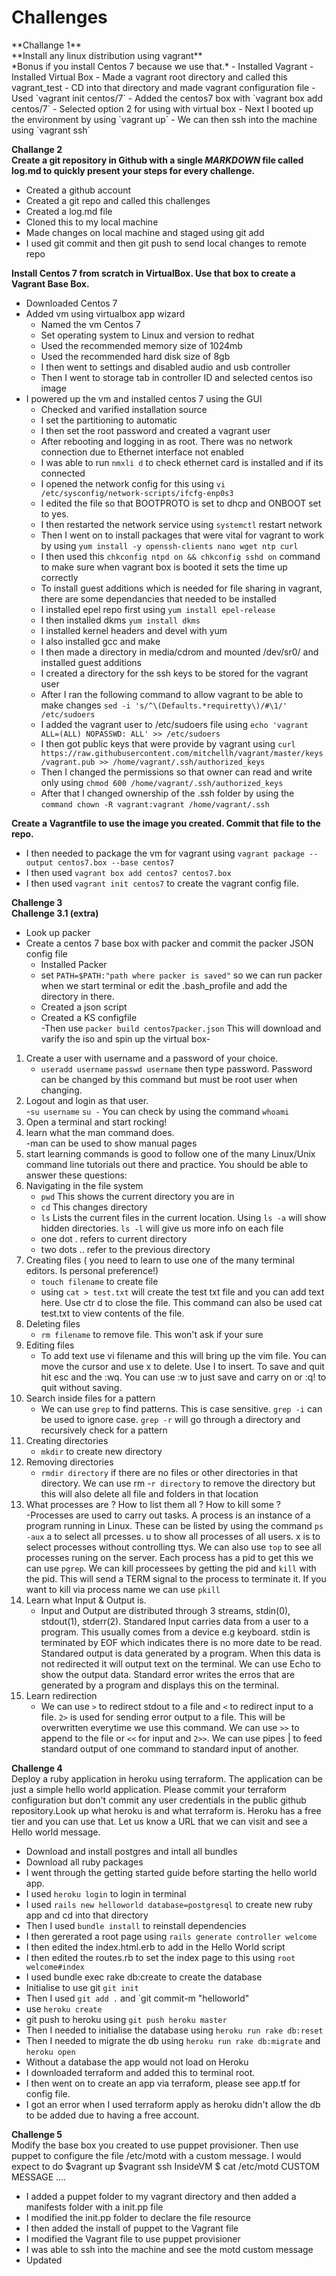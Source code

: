 <h1>Challenges</h1>
**Challange 1**<br />
**Install any linux distribution using vagrant**<br />
*Bonus if you install Centos 7 because we use that.*
- Installed Vagrant
- Installed Virtual Box
- Made a vagrant root directory and called this vagrant_test
- CD into that directory and made vagrant configuration file
	- Used `vagrant init centos/7`
- Added the centos7 box with `vagrant box add centos/7`
	- Selected option 2 for using with virtual box
- Next I booted up the environment by using `vagrant up`
- We can then ssh into the machine using `vagrant ssh`<br />

**Challange 2**<br />
**Create a git repository in Github with a single *MARKDOWN* file called log.md to quickly present your steps for every challenge.**
- Created a github account
- Created a git repo and called this challenges
- Created a log.md file
- Cloned this to my local machine
- Made changes on local machine and staged using git add
- I used git commit and then git push to send local changes to remote repo<br />

**Install Centos 7 from scratch in VirtualBox. Use that box to create a Vagrant Base Box.**
- Downloaded Centos 7
- Added vm using virtualbox app wizard
	- Named the vm Centos 7
	- Set operating system to Linux and version to redhat
	- Used the recommended memory size of 1024mb
	- Used the recommended hard disk size of 8gb
	- I then went to settings and disabled audio and usb controller
	- Then I went to storage tab in controller ID and selected centos iso image
- I powered up the vm and installed centos 7 using the GUI
	- Checked and varified installation source
	- I set the partitioning to automatic
	- I then set the root password and created a vagrant user
	- After rebooting and logging in as root. There was no network connection due to Ethernet interface not enabled
	- I was able to run `nmxli d` to check ethernet card is installed and if its connected
	- I opened the network config for this using `vi /etc/sysconfig/network-scripts/ifcfg-enp0s3`
	- I edited the file so that BOOTPROTO is set to dhcp and ONBOOT set to yes.
	- I then restarted the network service using `systemctl` restart network
	- Then I went on to install packages that were vital for vagrant to work by using `yum install -y openssh-clients nano wget ntp curl`
	- I then used this `chkconfig ntpd on && chkconfig sshd on` command to make sure when vagrant box is booted it sets the time up correctly
	- To install guest additions which is needed for file sharing in vagrant, there are some dependancies that needed to be installed
	- I installed epel repo first using `yum install epel-release`
	- I then installed dkms `yum install dkms`
	- I installed kernel headers and devel with yum
	- I also installed gcc and make
	- I then made a directory in media/cdrom and mounted /dev/sr0/ and installed guest additions
	- I created a directory for the ssh keys to be stored for the vagrant user 	
	- After I ran the following command to allow vagrant to be able to make changes `sed -i 's/^\(Defaults.*requiretty\)/#\1/' /etc/sudoers`
	- I added the vagrant user to /etc/sudoers file using 	`echo 'vagrant ALL=(ALL) NOPASSWD: ALL' >> /etc/sudoers`
	- I then got public keys that were provide by vagrant using  `curl https://raw.githubusercontent.com/mitchellh/vagrant/master/keys/vagrant.pub >> /home/vagrant/.ssh/authorized_keys`
	- Then I changed the permissions so that owner can read and write only using `chmod 600 /home/vagrant/.ssh/authorized_keys`
	- After that I changed ownership of the .ssh folder by using the `command chown -R vagrant:vagrant /home/vagrant/.ssh`<br />

**Create a Vagrantfile to use the image you created. Commit that file to the repo.**
- I then needed to package the vm for vagrant using `vagrant package --output centos7.box --base centos7`
- I then used `vagrant box add centos7 centos7.box`
- I then used `vagrant init centos7` to create the vagrant config file.<br />

**Challenge 3**<br />
**Challenge 3.1 (extra)**<br />
- Look up packer
- Create a centos 7 base box with packer and commit the packer JSON config file
	- Installed Packer
	- set `PATH=$PATH:"path where packer is saved"` so we can run packer when we start terminal or edit the .bash_profile and add the directory in there.
	- Created a json script
	- Created a KS configfile<br />
	-Then use `packer build centos7packer.json` This will download and varify the iso and spin up the virtual box-<br />

1. Create a user with username and a password of your choice.<br />
	- `useradd username` `passwd username` then type password. Password can be changed by this command but must be root user when changing.
2. Logout and login as that user.<br />
	-`su username` `su -` You can check by using the command `whoami`
3. Open a terminal and start rocking!<br />
4. learn what the man command does.<br />
	-man can be used to show manual pages
5. start learning commands is good to follow one of the many Linux/Unix command line tutorials out there and
  practice. You should be able to answer these questions:<br />
6. Navigating in the file system<br />
	- `pwd` This shows the current directory you are in
	- `cd` This changes directory
	- `ls` Lists the current files in the current location. Using `ls -a` will show hidden directories. `ls -l` will give us more info on each file
	- one dot . refers to current directory
	- two dots .. refer to the previous directory
7. Creating files ( you need to learn to use one of the many terminal editors. Is personal preference!)<br />
	- `touch filename` to create file
	- using `cat > test.txt` will create the test txt file and you can add text here. Use ctr d to close the file. This command can also be used cat test.txt to view contents of the file.
8. Deleting files<br />
	- `rm filename` to remove file. This won't ask if your sure
9. Editing files<br />
	- To add text use vi filename and this will bring up the vim file. You can move the cursor and use x to delete. Use I to insert. To save and quit hit esc and the :wq. You can use :w to just save and carry on or :q! to quit without saving.
10. Search inside files for a pattern<br />
	- We can use `grep` to find patterns. This is case sensitive. `grep -i` can be used to ignore case. `grep -r` will go through a directory and recursively check for a pattern
11. Creating directories<br />
	- `mkdir` to create new directory
12. Removing directories<br />
	- `rmdir directory` if there are no files or other directories in that directory. We can use rm -`r directory` to remove the directory but this will also delete all file and folders in that location
13. What processes are ? How to list them all ? How to kill some ?<br />
	-Processes are used to carry out tasks. A process is an instance of a program running in Linux. These can be listed by using the command `ps -aux` a to select all prcesses. u to show all processes of all users. x is to select processes without controlling ttys. We can also use `top` to see all processes runing on the server. Each process has a pid to get this we can use `pgrep`. We can kill processees by getting the pid and `kill` with the pid. This will send a TERM signal to the process to terminate it. If you want to kill via process name we can use `pkill`
14. Learn what Input & Output is.<br />
	- Input and Output are distributed through 3 streams, stdin(0), stdout(1), stderr(2). Standared Input carries data from a user to a program. This usually comes from a device e.g keyboard. stdin is terminated by EOF which indicates there is no more date to be read. Standared output is data generated by a program. When this data is not redirected it will output text on the terminal. We can use Echo to show the output data. Standard error writes the erros that are generated by a program and displays this on the terminal.
15. Learn redirection<br />
	- We can use `>` to redirect stdout to a file and `<` to redirect input to a file.  `2>` is used for sending error output to a file. This will be overwritten everytime we use this command. We can use `>>` to append to the file or `<<` for input and `2>>`. We can use pipes | to feed standard output of one command to standard input of another.

**Challenge 4** <br />
Deploy a ruby application in heroku using terraform. The application can be just a simple hello world application. Please commit your terraform configuration
but don't commit any user credentials in the public github repository.Look up what heroku is and what terraform is. Heroku has a free tier and you can use that.
Let us know a URL that we can visit and see a Hello world message.
- Download and install postgres and intall all bundles
- Download all ruby packages
- I went through the getting started guide before starting the hello world app.
- I used `heroku login` to login in terminal
- I used `rails new helloworld database=postgresql` to create new ruby app and cd into that directory
- Then I used `bundle install` to reinstall dependencies
- I then gererated a root page using `rails generate controller welcome`
- I then edited the index.html.erb to add in the Hello World script
- I then edited the routes.rb to set the index page to this using  `root welcome#index`
- I used bundle exec rake db:create to create the database
- Initialise to use git `git init`
- Then I used `git add .` and `git commit-m "helloworld"
- use `heroku create`
- git push to heroku using `git push heroku master`
- Then I needed to initialise the database using `heroku run rake db:reset`
- Then I needed to migrate the db using `heroku run rake db:migrate` and `heroku open`
- Without a database the app would not load on Heroku
- I downloaded terraform and added this to terminal root.
- I then went on to create an app via terraform, please see app.tf for config file.
- I got an error when I used terraform apply as heroku didn't allow the db to be added due to having a free account.

**Challenge 5** <br />
Modify the base box you created to use puppet provisioner. Then use puppet to configure the file /etc/motd with a custom message.
I would expect to do
$vagrant up
$vagrant ssh
InsideVM $ cat /etc/motd
CUSTOM MESSAGE ....
- I added a puppet folder to my vagrant directory and then added a manifests folder with a init.pp file
- I modified the init.pp folder to declare the file resource
- I then added the install of puppet to the Vagrant file
- I modified the Vagrant file to use puppet provisioner
- I was able to ssh into the machine and see the motd custom message
- Updated

